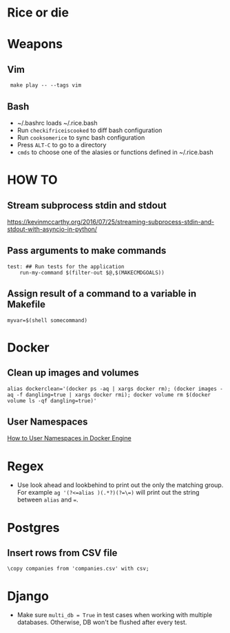 Rice or die
===========
# Weapons
## Vim
` make play -- --tags vim`

## Bash
- ~/.bashrc loads ~/.rice.bash
- Run `checkifriceiscooked` to diff bash configuration
- Run `cooksomerice` to sync bash configuration
- Press `ALT-C` to go to a directory
- `cmds` to choose one of the alasies or functions defined in ~/.rice.bash

# HOW TO

## Stream subprocess stdin and stdout
https://kevinmccarthy.org/2016/07/25/streaming-subprocess-stdin-and-stdout-with-asyncio-in-python/

## Pass arguments to make commands
```
test: ## Run tests for the application
	run-my-command $(filter-out $@,$(MAKECMDGOALS))
```

## Assign result of a command to a variable in Makefile
`myvar=$(shell somecommand)`

# Docker

## Clean up images and volumes
`alias dockerclean='(docker ps -aq | xargs docker rm); (docker images -aq -f dangling=true | xargs docker rmi); docker volume rm $(docker volume ls -qf dangling=true)'`

## User Namespaces
[How to User Namespaces in Docker Engine](https://success.docker.com/KBase/Introduction_to_User_Namespaces_in_Docker_Engine)

# Regex
- Use look ahead and lookbehind to print out the only the matching group. For example `ag '(?<=alias )(.*?)(?=\=)` will print out the string between `alias` and `=`.

# Postgres
## Insert rows from CSV file
`\copy companies from 'companies.csv' with csv;`

# Django
- Make sure `multi_db = True` in test cases when working with multiple databases. Otherwise, DB won't be flushed after every test.

